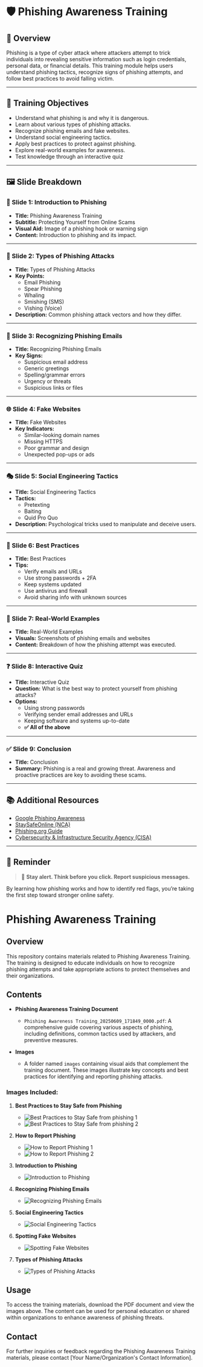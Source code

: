 # 🛡️ Phishing Awareness Training

## 📌 Overview

Phishing is a type of cyber attack where attackers attempt to trick individuals into revealing sensitive information such as login credentials, personal data, or financial details. This training module helps users understand phishing tactics, recognize signs of phishing attempts, and follow best practices to avoid falling victim.

---

## 🎯 Training Objectives

- Understand what phishing is and why it is dangerous.
- Learn about various types of phishing attacks.
- Recognize phishing emails and fake websites.
- Understand social engineering tactics.
- Apply best practices to protect against phishing.
- Explore real-world examples for awareness.
- Test knowledge through an interactive quiz 

---

## 🖼️ Slide Breakdown

### 📖 Slide 1: Introduction to Phishing
- **Title:** Phishing Awareness Training
- **Subtitle:** Protecting Yourself from Online Scams
- **Visual Aid:** Image of a phishing hook or warning sign
- **Content:** Introduction to phishing and its impact.

---

### 🧠 Slide 2: Types of Phishing Attacks
- **Title:** Types of Phishing Attacks
- **Key Points:**
  - Email Phishing
  - Spear Phishing
  - Whaling
  - Smishing (SMS)
  - Vishing (Voice)
- **Description:** Common phishing attack vectors and how they differ.

---

### 📧 Slide 3: Recognizing Phishing Emails
- **Title:** Recognizing Phishing Emails
- **Key Signs:**
  - Suspicious email address
  - Generic greetings
  - Spelling/grammar errors
  - Urgency or threats
  - Suspicious links or files

---

### 🌐 Slide 4: Fake Websites
- **Title:** Fake Websites
- **Key Indicators:**
  - Similar-looking domain names
  - Missing HTTPS
  - Poor grammar and design
  - Unexpected pop-ups or ads

---

### 🎭 Slide 5: Social Engineering Tactics
- **Title:** Social Engineering Tactics
- **Tactics:**
  - Pretexting
  - Baiting
  - Quid Pro Quo
- **Description:** Psychological tricks used to manipulate and deceive users.

---

### 🔐 Slide 6: Best Practices
- **Title:** Best Practices
- **Tips:**
  - Verify emails and URLs
  - Use strong passwords + 2FA
  - Keep systems updated
  - Use antivirus and firewall
  - Avoid sharing info with unknown sources

---

### 📂 Slide 7: Real-World Examples
- **Title:** Real-World Examples
- **Visuals:** Screenshots of phishing emails and websites
- **Content:** Breakdown of how the phishing attempt was executed.

---

### ❓ Slide 8: Interactive Quiz
- **Title:** Interactive Quiz
- **Question:** What is the best way to protect yourself from phishing attacks?
- **Options:**
  - Using strong passwords
  - Verifying sender email addresses and URLs
  - Keeping software and systems up-to-date
  - **✅ All of the above**

---

### ✅ Slide 9: Conclusion
- **Title:** Conclusion
- **Summary:** Phishing is a real and growing threat. Awareness and proactive practices are key to avoiding these scams.

---

## 📚 Additional Resources

- [Google Phishing Awareness](https://safety.google/security/security-tips/)
- [StaySafeOnline (NCA)](https://staysafeonline.org)
- [Phishing.org Guide](https://www.phishing.org/what-is-phishing)
- [Cybersecurity & Infrastructure Security Agency (CISA)](https://www.cisa.gov/phishing)

---

## 📌 Reminder

> 🚨 **Stay alert. Think before you click. Report suspicious messages.**

By learning how phishing works and how to identify red flags, you’re taking the first step toward stronger online safety.

# Phishing Awareness Training

## Overview
This repository contains materials related to Phishing Awareness Training. The training is designed to educate individuals on how to recognize phishing attempts and take appropriate actions to protect themselves and their organizations.

## Contents
- **Phishing Awareness Training Document**
  - `Phishing Awareness Training_20250609_171849_0000.pdf`: A comprehensive guide covering various aspects of phishing, including definitions, common tactics used by attackers, and preventive measures.

- **Images**
  - A folder named `images` containing visual aids that complement the training document. These images illustrate key concepts and best practices for identifying and reporting phishing attacks.

### Images Included:
1. **Best Practices to Stay Safe from Phishing** 
   - ![Best Practices to Stay Safe from phishing 1](images/Best%20Practices%20to%20Stay%20Safe%20from%20phishing_20250609_173321_0000.jpg)
   - ![Best Practices to Stay Safe from phishing 2](images/Best%20Practices%20to%20Stay%20Safe%20from%20phishing_20250609_173327_0000.jpg)

2. **How to Report Phishing**
   - ![How to Report Phishing 1](images/How%20to%20Report%20Phishing_20250609_173321_0000.jpg)
   - ![How to Report Phishing 2](images/How%20to%20Report%20Phishing_20250609_173327_0000.jpg)

3. **Introduction to Phishing**
   - ![Introduction to Phishing](images/Introduction%20to%20Phishing_20250609_172725_0000.jpg)

4. **Recognizing Phishing Emails**
   - ![Recognizing Phishing Emails](images/Recognizing%20Phishing%20Emails_20250609_172916_0000.jpg)

5. **Social Engineering Tactics**
   - ![Social Engineering Tactics](images/Social%20Engineering%20Tactics_20250609_173039_0000.jpg)

6. **Spotting Fake Websites**
   - ![Spotting Fake Websites](images/Spotting%20Fake%20Websites_20250609_173001_0000.jpg)

7. **Types of Phishing Attacks**
   - ![Types of Phishing Attacks](images/Types%20of%20Phishing%20Attacks_20250609_172818_0000.jpg)

## Usage
To access the training materials, download the PDF document and view the images above. The content can be used for personal education or shared within organizations to enhance awareness of phishing threats.

## Contact
For further inquiries or feedback regarding the Phishing Awareness Training materials, please contact [Your Name/Organization's Contact Information].


